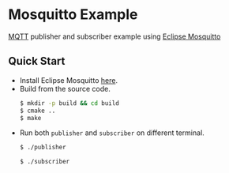 # Mosquitto Example

[MQTT](https://mqtt.org/) publisher and subscriber example using [Eclipse Mosquitto](https://mosquitto.org/)

## Quick Start

- Install Eclipse Mosquitto [here](https://mosquitto.org/download/).
- Build from the source code.
  ```bash
  $ mkdir -p build && cd build
  $ cmake ..
  $ make
  ```
- Run both `publisher` and `subscriber` on different terminal.
  ```bash
  $ ./publisher
  ```
  ```bash
  $ ./subscriber
  ```